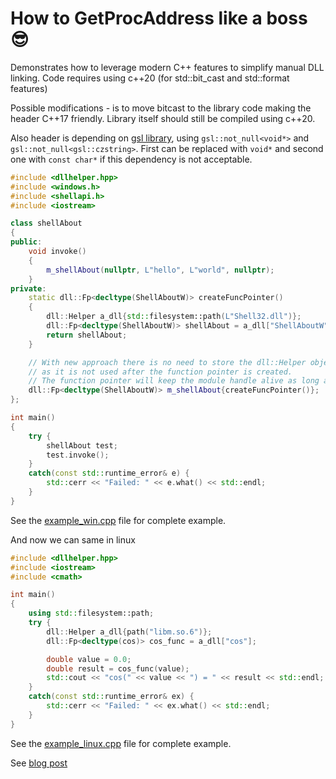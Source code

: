 How to GetProcAddress like a boss 😎
======

Demonstrates how to leverage modern C++ features to simplify manual DLL linking.
Code requires using c++20 (for std::bit_cast and std::format features)

Possible modifications - is to move bitcast to the library code making the header 
C++17 friendly. Library itself should still be compiled using c++20.

Also header is depending on [gsl library](https://github.com/microsoft/GSL.git), 
using `gsl::not_null<void*>` and `gsl::not_null<gsl::czstring>`. First can be 
replaced with `void*` and second one with `const char*` if this dependency is not 
acceptable.

```c++
#include <dllhelper.hpp>
#include <windows.h>
#include <shellapi.h>
#include <iostream>

class shellAbout
{
public:
	void invoke()
	{
		m_shellAbout(nullptr, L"hello", L"world", nullptr);
	}
private:
	static dll::Fp<decltype(ShellAboutW)> createFuncPointer()
	{
		dll::Helper a_dll{std::filesystem::path(L"Shell32.dll")};
		dll::Fp<decltype(ShellAboutW)> shellAbout = a_dll["ShellAboutW"];
		return shellAbout;
	}

	// With new approach there is no need to store the dll::Helper object, 
	// as it is not used after the function pointer is created.
	// The function pointer will keep the module handle alive as long as it is used.
	dll::Fp<decltype(ShellAboutW)> m_shellAbout{createFuncPointer()};
};

int main()
{
	try {
		shellAbout test;
		test.invoke();
	}
	catch(const std::runtime_error& e) {
		std::cerr << "Failed: " << e.what() << std::endl;
	}
}
```
See the [example_win.cpp](src/example_win.cpp) file for complete example.

And now we can same in linux
```c++
#include <dllhelper.hpp>
#include <iostream>
#include <cmath>

int main()
{
    using std::filesystem::path;
    try {
        dll::Helper a_dll{path("libm.so.6")};
        dll::Fp<decltype(cos)> cos_func = a_dll["cos"];

        double value = 0.0;
        double result = cos_func(value);
        std::cout << "cos(" << value << ") = " << result << std::endl;
    }
    catch(const std::runtime_error& ex) {
        std::cerr << "Failed: " << ex.what() << std::endl;
    }
}
```
See the [example_linux.cpp](src/example_linux.cpp) file for complete example.

See [blog post](https://blog.benoitblanchon.fr/getprocaddress-like-a-boss)